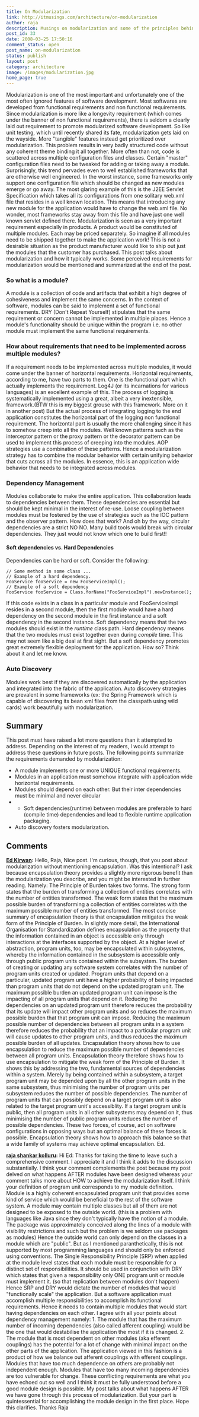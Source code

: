 ```yaml
---
title: On Modularization
link: http://itmusings.com/architecture/on-modularization
author: raja
description: Musings on modularization and some of the principles behind it
post_id: 33
date: 2008-03-25 17:50:16
comment_status: open
post_name: on-modularization
status: publish
layout: post
category: architecture
image: /images/modularization.jpg
home_page: true
---
```


Modularization is one of the most important and unfortunately one of the most often ignored features of software development. Most softwares are developed from functional requirements and non functional requirements. Since modularization is more like a longevity requirement (which comes under the banner of non functional requirements), there is seldom a clearly laid out requirement to promote modularized software development. So like unit testing, which until recently shared its fate, modularization gets laid on the wayside. More "tangible" features instead get prioritized over modularization. This problem results in very badly structured code without any coherent theme binding it all together. More often than not, code is scattered across multiple configuration files and classes. Certain "master" configuration files need to be tweaked for adding or taking away a module. Surprisingly, this trend pervades even to well established frameworks that are otherwise well engineered. In the worst instance, some frameworks only support one configuration file which should be changed as new modules emerge or go away. The most glaring example of this is the J2EE Servlet Specification which takes all its configurations from one solitary web.xml file that resides in a well known location. This means that introducing any new module for the application would have to change the web.xml file. No wonder, most frameworks stay away from this file and have just one well known servlet defined there.  Modularization is seen as a very important requirement especially in products. A product would be constituted of multiple modules. Each may be priced separately. So imagine if all modules need to be shipped together to make the application work! This is not a desirable situation as the product manufacturer would like to ship out just the modules that the customer has purchased. This post talks about modularization and how it typically works. Some perceived requirements for modularization would be mentioned and summarized at the end of the post. 

### So what is a module?

A module is a collection of code and artifacts that exhibit a high degree of cohesiveness and implement the same concerns. In the context of software, modules can be said to implement a set of functional requirements. DRY (Don't Repeat Yourself) stipulates that the same requirement or concern cannot be implemented in multiple places. Hence a module's functionality should be unique within the program i.e. no other module must implement the same functional requirements. 

### How about requirements that need to be implemented across multiple modules?

If a requirement needs to be implemented across multiple modules, it would come under the banner of horizontal requirements. Horizontal requirements, according to me, have two parts to them. One is the functional part which actually implements the requirement. Log4J (or its incarnations for various languages) is an excellent example of this. The process of logging is systematically implemented using a great, albeit a very inextensible, framework.(BTW this is my biggest grouse with this framework. More on it in another post) But the actual process of integrating logging to the end application constitutes the horizontal part of the logging non functional requirement. The horizontal part is usually the more challenging since it has to somehow creep into all the modules. Well known patterns such as the interceptor pattern or the proxy pattern or the decorator pattern can be used to implement this process of creeping into the modules. AOP strategies use a combination of these patterns. Hence a modularization strategy has to combine the modular behavior with certain unifying behavior that cuts across all the modules. In essence, this is an application wide behavior that needs to be integrated across modules. 

### Dependency Management

Modules collaborate to make the entire application. This collaboration leads to dependencies between them. These dependencies are essential but should be kept minimal in the interest of re-use. Loose coupling between modules must be fostered by the use of strategies such as the IOC pattern and the observer pattern. How does that work? And oh by the way, circular dependencies are a strict NO NO. Many build tools would break with circular dependencies. They just would not know which one to build first!! 

#### Soft dependencies vs. Hard Dependencies

Dependencies can be hard or soft. Consider the following: 
    
    
    // Some method in some class ...
    // Example of a hard dependency.
    FooService fooService = new FooServiceImpl();
    // Example of a soft dependency
    FooService fooService = Class.forName("FooServiceImpl").newInstance();

If this code exists in a class in a particular module and FooServiceImpl resides in a second module, then the first module would have a hard dependency on the second module in the first instance and a soft dependency in the second instance. Soft dependency means that the two modules should exist in the _runtime_ class path. Hard dependency means that the two modules must exist together even during _compile_ time. This may not seem like a big deal at first sight. But a soft dependency promotes great extremely flexible deployment for the application. How so? Think about it and let me know. 

### Auto Discovery

Modules work best if they are discovered automatically by the application and integrated into the fabric of the application. Auto discovery strategies are prevalent in some frameworks (ex: the Spring Framework which is capable of discovering its bean xml files from the classpath using wild cards) work beautifully with modularization. 

## Summary

This post must have raised a lot more questions than it attempted to address. Depending on the interest of my readers, I would attempt to address these questions in future posts. The following points summarize the requirements demanded by modularization: 

  * A module implements one or more UNIQUE functional requirements.
  * Modules in an application must somehow integrate with application wide horizontal requirements.
  * Modules should depend on each other. But their inter dependencies must be minimal and never circular
  *   * Soft dependencies(runtime) between modules are preferable to hard (compile time) dependencies and lead to flexible runtime application packaging.
  * Auto discovery fosters modularization.

## Comments

**[Ed Kirwan](#1532 "2008-11-20 15:42:50"):** Hello, Raja, Nice post. I'm curious, though, that you post about modularization without mentioning encapsulation. Was this intentional? I ask because encapsulation theory provides a slightly more rigorous benefit than the modularization you describe, and you might be interested in further reading. Namely: The Principle of Burden takes two forms. The strong form states that the burden of transforming a collection of entities correlates with the number of entities transformed. The weak form states that the maximum possible burden of transforming a collection of entities correlates with the maximum possible number of entities transformed. The most concise summary of encapsulation theory is that encapsulation mitigates the weak form of the Principle of Burden. In slightly more detail, the International Organisation for Standardization defines encapsulation as the property that the information contained in an object is accessible only through interactions at the interfaces supported by the object. At a higher level of abstraction, program units, too, may be encapsulated within subsystems, whereby the information contained in the subsystem is accessible only through public program units contained within the subsystem. The burden of creating or updating any software system correlates with the number of program units created or updated. Program units that depend on a particular, updated program unit have a higher probability of being impacted than program units that do not depend on the updated program unit. The maximum possible burden an updated program unit can impose is the impacting of all program units that depend on it. Reducing the dependencies on an updated program unit therefore reduces the probability that its update will impact other program units and so reduces the maximum possible burden that that program unit can impose. Reducing the maximum possible number of dependencies between all program units in a system therefore reduces the probability that an impact to a particular program unit will cause updates to other program units, and thus reduces the maximum possible burden of all updates. Encapsulation theory shows how to use encapsulation to reduce the maximum possible number of dependencies between all program units. Encapsulation theory therefore shows how to use encapsulation to mitigate the weak form of the Principle of Burden. It shows this by addressing the two, fundamental sources of dependencies within a system. Merely by being contained within a subsystem, a target program unit may be depended upon by all the other program units in the same subsystem, thus minimising the number of program units per subsystem reduces the number of possible dependencies. The number of program units that can possibly depend on a target program unit is also related to the target program unit's accessiblity. If a target program unit is public, then all program units in all other subsystems may depend on it, thus minimising the number of public program units reduces the number of possible dependencies. These two forces, of course, act on software configurations in opposing ways but an optimal balance of these forces is possible. Encapsulation theory shows how to approach this balance so that a wide family of systems may achieve optimal encapsulation. Ed.

**[raja shankar kolluru](#1533 "2008-11-20 17:16:35"):** Hi Ed: Thanks for taking the time to leave such a comprehensive comment. I appreciate it and I think it adds to the discussion substantially. I think your comment complements the post because my post delved on what happens AFTER modules have been designed whereas your comment talks more about HOW to achieve the modularization itself. I think your definition of program unit corresponds to my module definition. Module is a highly coherent encapsulated program unit that provides some kind of service which would be beneficial to the rest of the software system. A module may contain multiple classes but all of them are not designed to be exposed to the outside world. (this is a problem with languages like Java since they don't typically have the notion of a module. The package was approximately conceived along the lines of a module with visibility restrictions and such but the problem is we seldom use packages as modules) Hence the outside world can only depend on the classes in a module which are "public". But as I mentioned paranthetically, this is not supported by most programming languages and should only be enforced using conventions. The Single Responsibility Principle (SRP) when applied at the module level states that each module must be responsible for a distinct set of responsibilities. It should be used in conjunction with DRY which states that given a responsibility only ONE program unit or module must implement it. (so that replication between modules don't happen) Hence SRP and DRY would dictate the number of modules that would "functionally scale" the application. But a software application must accomplish multiple responsibilities to accomplish its functional requirements. Hence it needs to contain multiple modules that would start having dependencies on each other. I agree with all your points about dependency management namely: 1\. The module that has the maximum number of incoming dependencies (also called afferent coupling) would be the one that would destabilise the application the most if it is changed. 2\. The module that is most dependent on other modules (aka efferent couplings) has the potential for a lot of change with minimal impact on the other parts of the application. The application viewed in this fashion is a product of how we balance out afferent couplings with efferent couplings. Modules that have too much dependence on others are probably not independent enough. Modules that have too many incoming dependencies are too vulnerable for change. These conflicting requirements are what you have echoed out so well and I think it must be fully understood before a good module design is possible. My post talks about what happens AFTER we have gone through this process of modularization. But your part is quintessential for accomplishing the module design in the first place. Hope this clarifies. Thanks Raja

